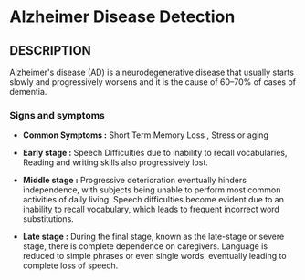 <h1>Alzheimer Disease Detection</h1> 

<h2> DESCRIPTION </h2>
Alzheimer's disease (AD) is a neurodegenerative disease that usually starts slowly and progressively worsens and  it is the cause of 60–70% of cases of dementia.<br>

<h3> Signs and symptoms </h3>

- <b> Common Symptoms :</b>  Short Term Memory Loss ,  Stress or aging 

- <b> Early stage :</b> Speech Difficulties due to inability to recall vocabularies, Reading and writing skills also progressively lost.

- <b> Middle stage :</b> Progressive deterioration eventually hinders independence, with subjects being unable to perform most common activities of daily living. Speech difficulties become evident due to an inability to recall vocabulary, which leads to frequent incorrect word substitutions.</b>

- <b> Late stage :</b> During the final stage, known as the late-stage or severe stage, there is complete dependence on caregivers. Language is reduced to simple phrases or even single words, eventually leading to complete loss of speech.</b>
